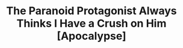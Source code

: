 ---
title: "The Paranoid Protagonist Always Thinks I Have a Crush on Him [Apocalypse]"

slug: "paranoid-protagonist"
category: "The Paranoid Protagonist Always Thinks I Have a Crush on Him [Apocalypse]"
tags: ["cannon fodder mc", "protagonist ml", "bl"]

summary: "Lin Shenyu read a stallion novel set in a zombie apocalypse. The male protagonist was ruthless and cold-blooded, stepping on the bones of thousands of villains to reach the top. Which is fine, but Lin Shenyu was forced to transmigrate into the novel as a cannon fodder right after the stabbing scene. Uh...is it too late to put down the knife now?"

original:
    - name: "偏执男主总误以为我暗恋他[末世]"
    - author: "Shengluehao Nuonuo [省略号挪挪]"
    - raws: "http://www.jjwxc.net/onebook.php?novelid=4340567"

notes:
    - author: "Sorry it ended so quickly. It was mainly because their relationship progressed too fast, and I ran out of stuff to write about. I was also reluctant to make too many twists. QwQ."
    - translator: "Despite how fast it was, I still kinda liked it. There are some glaring things that the author could've done better, but I'll give this a solid 7/10 just for the humour. Plus, it's short, so it won't waste too much time I guess."
    - warnings:
        - Swearing: "A **** ton."
        - Sexual Content: "Implied"
        - Ending: "A bit rushed, HE"
---